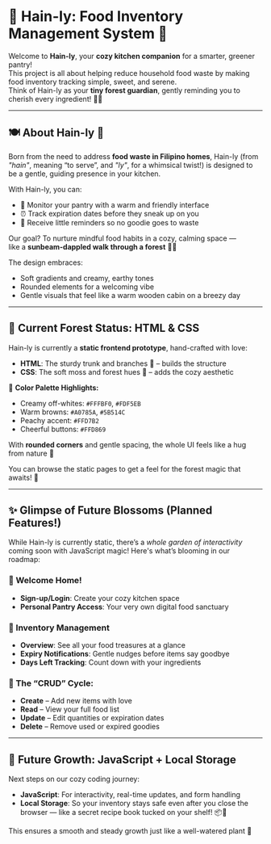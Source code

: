 # 🌳 Hain-ly: Food Inventory Management System 🧺

Welcome to **Hain-ly**, your **cozy kitchen companion** for a smarter, greener pantry!  
This project is all about helping reduce household food waste by making food inventory tracking simple, sweet, and serene.  
Think of Hain-ly as your **tiny forest guardian**, gently reminding you to cherish every ingredient! 💖🌿

---

## 🍽️ About Hain-ly 🌿

Born from the need to address **food waste in Filipino homes**, Hain-ly (from *"hain"*, meaning “to serve”, and *"ly"*, for a whimsical twist!) is designed to be a gentle, guiding presence in your kitchen.

With Hain-ly, you can:

- 🧺 Monitor your pantry with a warm and friendly interface  
- ⏰ Track expiration dates before they sneak up on you  
- 💌 Receive little reminders so no goodie goes to waste

Our goal? To nurture mindful food habits in a cozy, calming space —  
like a **sunbeam-dappled walk through a forest** 🍂🌞

The design embraces:
- Soft gradients and creamy, earthy tones
- Rounded elements for a welcoming vibe
- Gentle visuals that feel like a warm wooden cabin on a breezy day

---

## 🌱 Current Forest Status: HTML & CSS

Hain-ly is currently a **static frontend prototype**, hand-crafted with love:

- **HTML**: The sturdy trunk and branches 🌳 – builds the structure
- **CSS**: The soft moss and forest hues 🍃 – adds the cozy aesthetic

🎨 **Color Palette Highlights:**
- Creamy off-whites: `#FFFBF0`, `#FDF5EB`
- Warm browns: `#A0785A`, `#5B514C`
- Peachy accent: `#FFD7B2`
- Cheerful buttons: `#FFD869`

With **rounded corners** and gentle spacing, the whole UI feels like a hug from nature 🌸

You can browse the static pages to get a feel for the forest magic that awaits! 🍃

---

## ✨ Glimpse of Future Blossoms (Planned Features!)

While Hain-ly is currently static, there’s a *whole garden of interactivity* coming soon with JavaScript magic! Here's what’s blooming in our roadmap:

### 🏡 Welcome Home!
- **Sign-up/Login**: Create your cozy kitchen space
- **Personal Pantry Access**: Your very own digital food sanctuary

### 🧺 Inventory Management
- **Overview**: See all your food treasures at a glance
- **Expiry Notifications**: Gentle nudges before items say goodbye
- **Days Left Tracking**: Count down with your ingredients

### 🌱 The “CRUD” Cycle:
- **Create** – Add new items with love
- **Read** – View your full food list
- **Update** – Edit quantities or expiration dates
- **Delete** – Remove used or expired goodies

---

## 🌟 Future Growth: JavaScript + Local Storage

Next steps on our cozy coding journey:

- **JavaScript**: For interactivity, real-time updates, and form handling  
- **Local Storage**: So your inventory stays safe even after you close the browser — like a secret recipe book tucked on your shelf! 📦💾

This ensures a smooth and steady growth just like a well-watered plant 🌿
